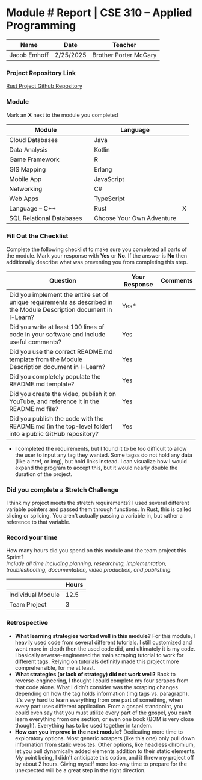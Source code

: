 # Module #<!-- Insert Module Number --> Report | CSE 310 – Applied Programming

|Name|Date|Teacher|
|-|-|-|
|Jacob Emhoff  | 2/25/2025|Brother Porter McGary |

### Project Repository Link
[Rust Project Github Repository](https://github.com/AquaSlime66/Module-1.2---Rust.git)

### Module
Mark an **X** next to the module you completed

|Module                   | |Language                  | |
|-------------------------|-|--------------------------|-|
|Cloud Databases          | | Java                     | |
|Data Analysis            | | Kotlin                   | |
|Game Framework           | | R                        | |
|GIS Mapping              | | Erlang                   | |
|Mobile App               | | JavaScript               | |
|Networking               | | C#                       | |
|Web Apps                 | | TypeScript               | |
|Language – C++           | | Rust                     | X|
|SQL Relational Databases | |Choose Your Own Adventure | |

### Fill Out the Checklist
Complete the following checklist to make sure you completed all parts of the module.  Mark your response with **Yes** or **No**.  If the answer is **No** then additionally describe what was preventing you from completing this step.

|Question                                                                                         |Your Response|Comments|
|--------------------------------------------------------------------------------------------------------------------|-|-|
|Did you implement the entire set of unique requirements as described in the Module Description document in I-Learn? | Yes*| |
|Did you write at least 100 lines of code in your software and include useful comments?                              |Yes | |
|Did you use the correct README.md template from the Module Description document in I-Learn?                         | Yes | |
|Did you completely populate the README.md template?                                                                 | Yes | |
|Did you create the video, publish it on YouTube, and reference it in the README.md file?                            | Yes | |
|Did you publish the code with the README.md (in the top-level folder) into a public GitHub repository?              |Yes | |
 
 - I completed the requirements, but I found it to be too difficult to allow the user to input any tag they wanted. Some tagss do not hold any data (like a href, or img), but hold links instead. I can visualize how I would expand the program to accept this, but it would nearly double the duration of the project.

### Did you complete a Stretch Challenge 
I think my project meets the stretch requirements? I used several different variable pointers and passed them through functions. In Rust, this is called slicing or splicing. You aren't actually passing a variable in, but rather a reference to that variable.

### Record your time
How many hours did you spend on this module and the team project this Sprint?  
*Include all time including planning, researching, implementation, troubleshooting, documentation, video production, and publishing.*

|              |Hours|
|------------------|-|
|Individual Module | 12.5|
|Team Project      | 3 |

### Retrospective
- **What learning strategies worked well in this module?**
  For this module, I heavily used code from several different tutorials. I still customized and went more in-depth then the used code did, and ultimately it is my code. I basically reverse-engineered the main scraping tutorial to work for different tags. Relying on tutorials definitly made this project more comprehensible, for me at least.
- **What strategies (or lack of strategy) did not work well?**
  Back to reverse-engineering, I thought I could complete my four scrapes from that code alone. What I didn't consider was the scraping changes depending on how the tag holds information (img tags vs. paragraph). It's very hard to learn everything from one part of something, when every part uses different application. From a gospel standpoint, you could even say that you must utilize every part of the gospel, you can't learn everything from one section, or even one book (BOM is very close though). Everything has to be used together in tandem.
- **How can you improve in the next module?**
  Dedicating more time to exploratory options. Most generic scrapers (like this one) only pull down information from static websites. Other options, like headless chromium, let you pull dynamically added elements addition to their static elements. My point being, I didn't anticipate this option, and it threw my project off by about 2 hours. Giving myself more lee-way time to prepare for the unexpected will be a great step in the right direction.


<!-- Create this Markdown to a PDF and submit it. In visual studio code you can convert this to a pdf with any one of the extensions. -->
